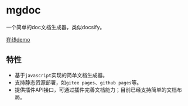 # mgdoc
一个简单的doc文档生成器，类似docsify。

[在线demo](https://mg0324.github.io/mgdoc/)

## 特性
* 基于`javascript`实现的简单文档生成器。
* 支持静态资源部署，如`gitee pages`、`github pages`等。
* 提供插件API接口，可通过插件完善文档能力；目前已经支持简单的文档布局。
